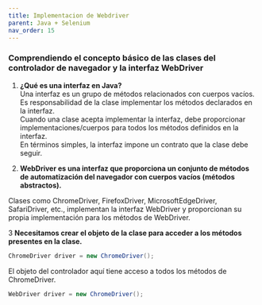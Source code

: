 ```yaml
---
title: Implementacion de Webdriver
parent: Java + Selenium
nav_order: 15
---
```



### Comprendiendo el concepto básico de las clases del controlador de navegador y la interfaz WebDriver

1. **¿Qué es una interfaz en Java?**  
Una interfaz es un grupo de métodos relacionados con cuerpos vacíos.
Es responsabilidad de la clase implementar los métodos declarados en la interfaz.  
Cuando una clase acepta implementar la interfaz, debe proporcionar implementaciones/cuerpos para todos los métodos definidos en la interfaz.  
En términos simples, la interfaz impone un contrato que la clase debe seguir.  

2. **WebDriver es una interfaz que proporciona un conjunto de métodos de automatización del navegador con cuerpos vacíos (métodos abstractos).**  

Clases como ChromeDriver, FirefoxDriver, MicrosoftEdgeDriver, SafariDriver, etc., implementan la interfaz WebDriver y proporcionan su propia implementación para los métodos de WebDriver.  

3 **Necesitamos crear el objeto de la clase para acceder a los métodos presentes en la clase.**

```java
ChromeDriver driver = new ChromeDriver();
```  
El objeto del controlador aquí tiene acceso a todos los métodos de ChromeDriver.

```java
WebDriver driver = new ChromeDriver();
```